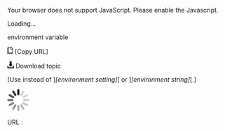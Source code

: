Your browser does not support JavaScript. Please enable the Javascript.

Loading...

environment variable

![Copy URL](environment-variable_files/Copy.png) [Copy URL]

![Download](environment-variable_files/Download.png)
Download topic

[Use instead of ]*[environment setting]*[ or ]*[environment string]*[.]

![In progress](environment-variable_files/activity-large.gif)

URL :


